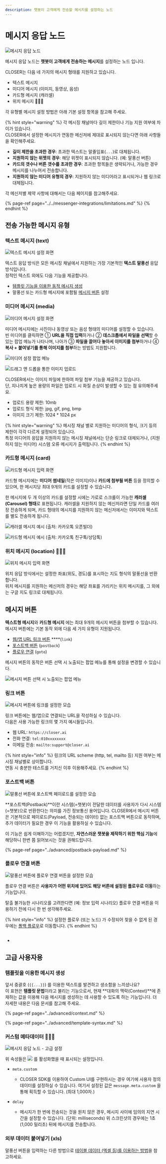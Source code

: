 ```yaml
---
description: 챗봇이 고객에게 전송할 메시지를 설정하는 노드
---
```


# 메시지 응답 노드

![&#xBA54;&#xC2DC;&#xC9C0; &#xC751;&#xB2F5; &#xB178;&#xB4DC;](../../../.gitbook/assets/flow_editor_response_node.png)

메시지 응답 노드는 **챗봇이 고객에게 전송하는 메시지**를 설정하는 노드 입니다.

CLOSER는 다음 네 가지의 메시지 형태를 지원하고 있습니다.

* 텍스트 메시지
* 미디어 메시지 \(이미지, 동영상, 음성\)
* 카드형 메시지 \(캐러셀\)
* 위치 메시지 👩🏻‍🔬

각 유형별 메시지 설정 방법은 아래 기본 설정 항목을 참고해 주세요.

{% hint style="warning" %}
각 메시징 채널마다 길이 제한이나 기능 지원 여부에 차이가 있습니다.  
CLOSER에서 설정한 메시지가 연동한 메신저에 제대로 표시되지 않는다면 아래 사항들을 확인해주세요. 

* **길이 제한을 초과한 경우**: 초과한 텍스트는 말줄임표\(`...`\)로 대체됩니다. 
* **지원하지 않는 위젯의 경우**: 해당 위젯이 표시되지 않습니다. \(예: 말풍선 버튼\)
* **카드의 갯수나 버튼 갯수를 초과한 경우**: 초과한 항목들은 생략되거나, 가능한 경우 메시지를 나누어서 전송합니다.
* **지원하지 않는 미디어 유형의 경우**: 지원하지 않는 미디어라고 표시되거나 웹 링크로 대체됩니다.

각 메신저별 제약 사항에 대해서는 다음 페이지를 참고해주세요.

{% page-ref page="../../messenger-integrations/limitations.md" %}
{% endhint %}

## 전송 가능한 메시지 유형

### 텍스트 메시지 \(text\)

![&#xD14D;&#xC2A4;&#xD2B8; &#xBA54;&#xC2DC;&#xC9C0; &#xC124;&#xC815; &#xD654;&#xBA74;](../../../.gitbook/assets/message-form-text.png)

텍스트 응답 방식은 모든 메시징 채널에서 지원하는 가장 기본적인 **텍스트 말풍선** 응답 방식입니다.  
정적인 텍스트 외에도 다음 기능을 제공합니다.

* [템플릿 기능을 이용한 동적 메시지 생성](response.md#undefined-4)
* 말풍선 또는 카드형 메시지에 포함될 [메시지 버튼](response.md#undefined-2) 설정

### 미디어 메시지 \(media\)

![&#xBBF8;&#xB514;&#xC5B4; &#xBA54;&#xC2DC;&#xC9C0; &#xC124;&#xC815; &#xD654;&#xBA74;](../../../.gitbook/assets/message-form-media.png)

미디어 메시지에는 사진이나 동영상 또는 음성 형태의 미디어를 설정할 수 있습니다.   
빈 미디어를 클릭하면 ① **URL을 직접 입력**하거나 ② **데스크톱에서 파일을 선택**할 수 있는 팝업 메뉴가 나타나며, 나아가 ③ **파일을 끌어다 놓아서 이미지를 첨부**하거나 ④ **복사 + 붙여넣기를 통해 이미지를 첨부**하는 방법도 지원합니다. 

![&#xBBF8;&#xB514;&#xC5B4; &#xC124;&#xC815; &#xD31D;&#xC5C5; &#xBA54;&#xB274;](../../../.gitbook/assets/message-form-media-popup.png)

![&#xB4DC;&#xB798;&#xADF8; &#xC564; &#xB4DC;&#xB86D;&#xC744; &#xD1B5;&#xD55C; &#xC774;&#xBBF8;&#xC9C0; &#xC5C5;&#xB85C;&#xB4DC;](../../../.gitbook/assets/message-form-media-upload.gif)

CLOSER에서는 이미지 파일에 한하여 파일 첨부 기능을 제공하고 있습니다.   
단, 지나치게 높은 용량의 파일은 업로드 시 화질 손상이 발생할 수 있는 점 유의해주세요.

* 업로드 용량 제한: 10mb 
* 업로드 형식 제한: jpg, gif, png, bmp
* 이미지 크기 제한: 1024 \* 1024 px

{% hint style="warning" %}
메시징 채널 별로 지원하는 미디어의 형식, 크기 등의 제한이 각각 다르게 설정되어 있습니다.  
특정 미디어의 응답을 지원하지 않는 메시징 채널에서는 단순 링크로 대체되거나, \(지원하지 않는 미디어\) 시스템 오류 메시지가 출력됩니다.
{% endhint %}

### 카드형 메시지 \(card\)

![&#xCE74;&#xB4DC;&#xD615; &#xBA54;&#xC2DC;&#xC9C0; &#xC785;&#xB825; &#xD654;&#xBA74;](../../../.gitbook/assets/message-form-card.png)

카드형 메시지에는 **미디어** **썸네일**\(작은 이미지\)이나 **카드에 첨부될 버튼** 등을 정의할 수 있으며, 한 메시지당 최대 9개의 카드를 설정할 수 있습니다.

한 메시지에 두 개 이상의 카드를 설정할 시에는 가로로 스크롤이 가능한 **캐러셀\(Carousel\) 형태**로 표현됩니다. 캐러셀을 지원하지 않는 메신저라면 단일 카드를 여러장 전송하게 되며, 카드 형태의 메시지를 지원하지 않는 메신저에서는 이미지와 텍스트를 별도 전송하게 됩니다.

![&#xCE90;&#xB7EC;&#xC140; &#xBA54;&#xC2DC;&#xC9C0; &#xC608;&#xC2DC; \(&#xCD9C;&#xCC98;: &#xCE74;&#xCE74;&#xC624;&#xD1A1; &#xC624;&#xD508;&#xBE4C;&#xB354;\)](../../../.gitbook/assets/image%20%2819%29.png)

![&#xCE74;&#xB4DC;&#xD615; &#xBA54;&#xC2DC;&#xC9C0; &#xC608;&#xC2DC; \(&#xCD9C;&#xCC98;: &#xCE74;&#xCE74;&#xC624;&#xD1A1; &#xCE5C;&#xAD6C;&#xD1A1;/&#xC0C1;&#xB2F4;&#xD1A1;\)](../../../.gitbook/assets/userinput_card_message_example.png)

### 위치 메시지 \(location\) 👩🏻‍🔬

![&#xC704;&#xCE58; &#xBA54;&#xC2DC;&#xC9C0; &#xC785;&#xB825; &#xD654;&#xBA74;](../../../.gitbook/assets/message-form-location.png)

위치 응답 방식에서는 설정한 좌표\(위도, 경도\)를 표시하는 지도 형식의 말풍선을 반환합니다.   
위치 메시지를 지원하는 메신저의 경우는 해당 좌표를 가리키는 위치 메시지를, 그 외에는 구글 지도 링크로 대체됩니다.

## 메시지 버튼

**텍스트형 메시지**와 **카드형 메시지** 에는 최대 9개의 메시지 버튼을 첨부할 수 있습니다.   
메시지 버튼에는 기본 동작 외에 다음 세 가지 유형이 지원됩니다.

* [웹/앱 URL 링크 버튼](response.md#undefined-2) ****\(`link`\)
* [포스트백 버튼](response.md#undefined-3) \(`postback`\)
* [플로우 연결](response.md#undefined-4) \(`goto`\)

메시지 버튼의 동작은 버튼 선택 시 노출되는 팝업 메뉴를 통해 설정을 변경할 수 있습니다.

![&#xBA54;&#xC2DC;&#xC9C0; &#xBC84;&#xD2BC; &#xC120;&#xD0DD; &#xC2DC; &#xB178;&#xCD9C;&#xB418;&#xB294; &#xD31D;&#xC5C5; &#xBA54;&#xB274;](../../../.gitbook/assets/message-form-text-buttons.gif)

### 링크 버튼  <a id="link-button"></a>

![&#xBA54;&#xC2DC;&#xC9C0; &#xBC84;&#xD2BC;&#xC5D0; &#xB9C1;&#xD06C;&#xB97C; &#xC124;&#xC815;&#xD55C; &#xBAA8;&#xC2B5;](../../../.gitbook/assets/message-form-text-button-link.png)

링크 버튼에는 웹/앱으로 연결되는 URL을 작성하실 수 있습니다.   
다음은 사용 가능한 링크의 몇 가지 예시들입니다.

* 웹 URL: `https://closer.ai`
* 전화 연결: `tel:010xxxxxxxx`
* 이메일 전송: `mailto:support@closer.ai` 

{% hint style="info" %}
링크의 URL scheme \(http, tel, mailto 등\) 지원 여부는 메시징 채널별로 상이합니다.  
연동 시 충분한 테스트를 거치신 이후 이용해주세요.
{% endhint %}

### 포스트백 버튼  <a id="postback-button"></a>

![&#xB9D0;&#xD48D;&#xC120; &#xBC84;&#xD2BC;&#xC5D0; &#xD3EC;&#xC2A4;&#xD2B8;&#xBC31; &#xD398;&#xC774;&#xB85C;&#xB4DC;&#xB97C; &#xC124;&#xC815;&#xD55C; &#xBAA8;&#xC2B5;](../../../.gitbook/assets/message-form-text-button-postback.png)

**포스트백\(Postback\)**이란 시스템\(=챗봇\)이 전달한 데이터를 사용자가 다시 시스템\(=챗봇\)으로 반환한다는 의미를 가진 정보통신 용어입니다. CLOSER에서 메시지 버튼은 기본적으로 페이로드\(Payload, 전송되는 데이터\) 없는 포스트백 버튼으로 동작하며, 추가 데이터가 필요한 경우 이 기능을 활용하실 수 있습니다.

이 기능은 쉽게 이해하기는 어렵겠지만, **자연스러운 챗봇을 제작하기 위한 핵심 기능**에 해당하니 한번 쯤 읽어보시는 것을 권해드립니다.

{% page-ref page="../advanced/postback-payload.md" %}

### 플로우 연결 버튼 <a id="goto-button"></a>

![&#xB9D0;&#xD48D;&#xC120; &#xBC84;&#xD2BC;&#xC5D0; &#xD50C;&#xB85C;&#xC6B0; &#xC5F0;&#xACB0; &#xBC84;&#xD2BC;&#xC744; &#xC124;&#xC815;&#xD55C; &#xBAA8;&#xC2B5;](../../../.gitbook/assets/response-flow-button.png)

플로우 연결 버튼은 **사용자가 어떤 위치에 있어도 해당 버튼에 설정된 플로우로 이동**하는 기능입니다.

탈출 불가능한 시나리오를 고려한다면 \(예: 정보 입력 시나리오\) 플로우 연결 버튼을 이용하기 전에 다시 한 번 생각해주세요.

{% hint style="info" %}
설정한 플로우 \(또는 노드\) 가 수정되어 찾을 수 없게 된 경우에는 [폴백 플로우](../flow.md#fallback-flow)로 이동합니다.
{% endhint %}

##  <a id="advanced"></a>

* 
## 고급 사용자용 <a id="advanced"></a>

### 템플릿을 이용한 메시지 생성 <a id="template"></a>

앞서 중괄호 \(`{{...}}`\) 를 이용한 텍스트를 발견하고 생소함을 느끼셨나요?   
이 표현은 **템플릿 문법**이라고 불리는 기능으로서, 현재 **대화의 맥락\(Context\)**에 존재하는 값을 이용해 다음 메시지를 생성하는 데 사용할 수 있도록 하는 기능입니다. 더 자세한 내용은 다음 문서를 참고해 주세요.

{% page-ref page="../advanced/context.md" %}

{% page-ref page="../advanced/template-syntax.md" %}



### 커스텀 메타데이터 👩🏻‍🔬 <a id="message-metadata"></a>

![&#xBA54;&#xC2DC;&#xC9C0; &#xC751;&#xB2F5; &#xB178;&#xB4DC; - &#xACE0;&#xAE09; &#xC124;&#xC815;](../../../.gitbook/assets/flow_editor_response_node_advanced.png)

위 속성들은 ![](../../../.gitbook/assets/node-form-advanced-checkbox.png) 를 활성화했을 때 표시되는 설정입니다.

* `meta.custom`
  * CLOSER SDK를 이용하여 Custom UI를 구현하시는 경우 여기에 사용자 정의 데이터를 설정하실 수 있습니다. 여기서 설정된 값은 `message.meta.custom` 을 통해 획득할 수 있습니다. \(최대 1,000자.\)
* `delay`

  * 메시지가 한 번에 전송되는 것을 원치 않은 경우, 메시지 사이에 임의의 지연 시간을 설정할 수 있습니다. \(단위: milliseconds\) 위 스크린샷의 경우에는 1초\(1,000 밀리초\) 뒤에 메시지를 전송합니다. 

### 외부 데이터 붙여넣기 \(xls\)

말풍선 버튼을 입력하는 다른 방법으로 [테이블 데이터 \(엑셀 등\)를 이용하는 방법](request.md#clipboard-data)을 참고하세요.

